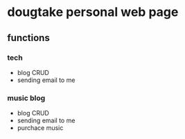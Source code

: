 # dougtake personal web page

## functions

### tech

- blog CRUD
- sending email to me

### music blog

- blog CRUD
- sending email to me
- purchace music

